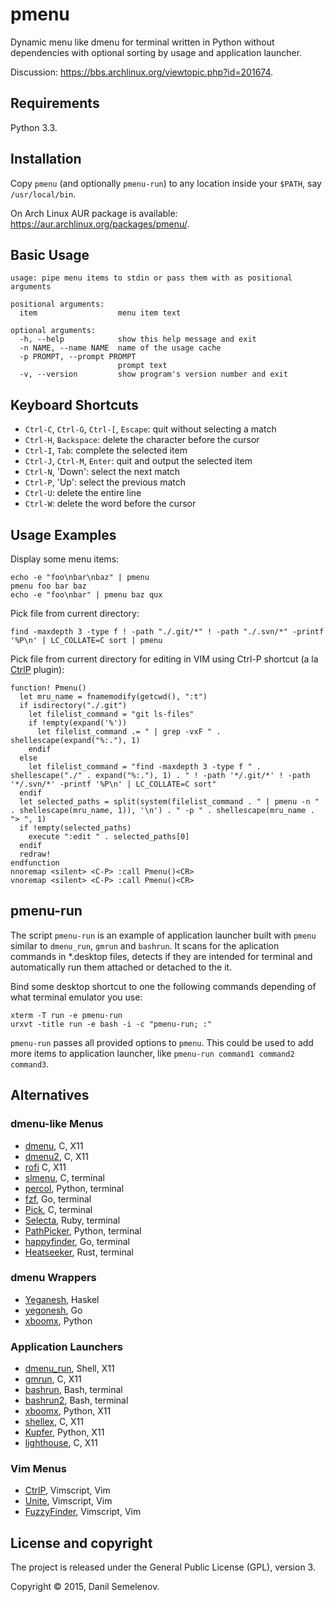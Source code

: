 # pmenu
Dynamic menu like dmenu for terminal written in Python without dependencies with optional sorting by usage and application launcher.

Discussion: https://bbs.archlinux.org/viewtopic.php?id=201674.

## Requirements

Python 3.3.

## Installation

Copy `pmenu` (and optionally `pmenu-run`) to any location inside your `$PATH`, say `/usr/local/bin`.

On Arch Linux AUR package is available: https://aur.archlinux.org/packages/pmenu/.

## Basic Usage

    usage: pipe menu items to stdin or pass them with as positional arguments

    positional arguments:
      item                  menu item text

    optional arguments:
      -h, --help            show this help message and exit
      -n NAME, --name NAME  name of the usage cache
      -p PROMPT, --prompt PROMPT
                            prompt text
      -v, --version         show program's version number and exit

## Keyboard Shortcuts

- `Ctrl-C`, `Ctrl-G`, `Ctrl-[`, `Escape`: quit without selecting a match
- `Ctrl-H`, `Backspace`: delete the character before the cursor
- `Ctrl-I`, `Tab`: complete the selected item
- `Ctrl-J`, `Ctrl-M`, `Enter`: quit and output the selected item
- `Ctrl-N`, 'Down': select the next match
- `Ctrl-P`, 'Up': select the previous match
- `Ctrl-U`: delete the entire line
- `Ctrl-W`: delete the word before the cursor

## Usage Examples

Display some menu items:

    echo -e "foo\nbar\nbaz" | pmenu
    pmenu foo bar baz
    echo -e "foo\nbar" | pmenu baz qux

Pick file from current directory:

    find -maxdepth 3 -type f ! -path "./.git/*" ! -path "./.svn/*" -printf '%P\n' | LC_COLLATE=C sort | pmenu

Pick file from current directory for editing in VIM using Ctrl-P shortcut (a la [CtrlP](http://kien.github.io/ctrlp.vim/) plugin):

    function! Pmenu()
      let mru_name = fnamemodify(getcwd(), ":t")
      if isdirectory("./.git")
        let filelist_command = "git ls-files"
        if !empty(expand('%'))
          let filelist_command .= " | grep -vxF " . shellescape(expand("%:."), 1)
        endif
      else
        let filelist_command = "find -maxdepth 3 -type f " . shellescape("./" . expand("%:."), 1) . " ! -path '*/.git/*' ! -path '*/.svn/*' -printf '%P\n' | LC_COLLATE=C sort"
      endif
      let selected_paths = split(system(filelist_command . " | pmenu -n " . shellescape(mru_name, 1)), '\n') . " -p " . shellescape(mru_name . "> ", 1)
      if !empty(selected_paths)
        execute ":edit " . selected_paths[0]
      endif
      redraw!
    endfunction
    nnoremap <silent> <C-P> :call Pmenu()<CR>
    vnoremap <silent> <C-P> :call Pmenu()<CR>

## pmenu-run

The script `pmenu-run` is an example of application launcher built with `pmenu` similar to `dmenu_run`, `gmrun` and `bashrun`. It scans for the aplication commands in \*.desktop files, detects if they are intended for terminal and automatically run them attached or detached to the it.

Bind some desktop shortcut to one the following commands depending of what terminal emulator you use:

    xterm -T run -e pmenu-run
    urxvt -title run -e bash -i -c "pmenu-run; :"

`pmenu-run` passes all provided options to `pmenu`. This could be used to add more items to application launcher, like `pmenu-run command1 command2 command3`.

## Alternatives

### dmenu-like Menus

- [dmenu](http://tools.suckless.org/dmenu/), C, X11
- [dmenu2](https://bitbucket.org/melek/dmenu2), C, X11
- [rofi](https://github.com/DaveDavenport/rofi) C, X11
- [slmenu](https://bitbucket.org/rafaelgg/slmenu), C, terminal
- [percol](https://github.com/mooz/percol), Python, terminal
- [fzf](https://github.com/junegunn/fzf), Go, terminal
- [Pick](https://github.com/thoughtbot/pick), C, terminal
- [Selecta](https://github.com/garybernhardt/selecta), Ruby, terminal
- [PathPicker](https://facebook.github.io/PathPicker/), Python, terminal
- [happyfinder](https://github.com/hugows/hf), Go, terminal
- [Heatseeker](https://github.com/rschmitt/heatseeker), Rust, terminal

### dmenu Wrappers

- [Yeganesh](http://dmwit.com/yeganesh/), Haskel
- [yegonesh](https://github.com/klowner/yegonesh), Go
- [xboomx](https://github.com/victorhaggqvist/xboomx), Python

### Application Launchers

- [dmenu\_run](http://tools.suckless.org/dmenu/), Shell, X11
- [gmrun](http://sourceforge.net/projects/gmrun/), C, X11
- [bashrun](http://bashrun.sourceforge.net/), Bash, terminal
- [bashrun2](http://henning-bekel.de/bashrun2/), Bash, terminal
- [xboomx](https://github.com/victorhaggqvist/xboomx), Python, X11
- [shellex](https://github.com/Merovius/shellex), C, X11
- [Kupfer](http://engla.github.io/kupfer/), Python, X11
- [lighthouse](https://github.com/emgram769/lighthouse), C, X11

### Vim Menus

- [CtrlP](http://kien.github.io/ctrlp.vim/), Vimscript, Vim
- [Unite](https://github.com/Shougo/unite.vim), Vimscript, Vim
- [FuzzyFinder](http://www.vim.org/scripts/script.php?script_id=1984), Vimscript, Vim

## License and copyright

The project is released under the General Public License (GPL), version 3.

Copyright © 2015, Danil Semelenov.
